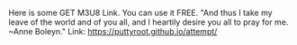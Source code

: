 Here is some GET M3U8 Link.
You can use it FREE.
"And thus I take my leave of the world and of you all, and I heartily desire you all to pray for me.
~Anne Boleyn."
Link: https://puttyroot.github.io/attempt/

